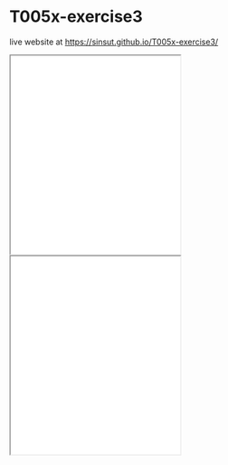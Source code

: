 # T005x-exercise3

live website at
 https://sinsut.github.io/T005x-exercise3/
 
  <iframe src=”https://sinsut.github.io/leaflet-map-simple/” width=”90%” height=350></iframe>

<iframe src=”https://sinsut.github.io/highcharts-scatter-csv/” width=”90%” height=350></iframe>
